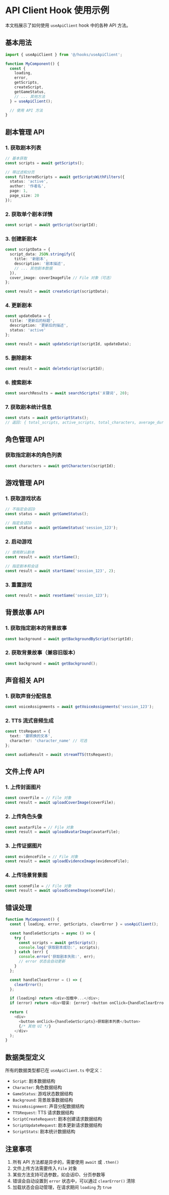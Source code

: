 # API Client Hook 使用示例

本文档展示了如何使用 `useApiClient` hook 中的各种 API 方法。

## 基本用法

```typescript
import { useApiClient } from '@/hooks/useApiClient';

function MyComponent() {
  const {
    loading,
    error,
    getScripts,
    createScript,
    getGameStatus,
    // ... 其他方法
  } = useApiClient();

  // 使用 API 方法
}
```

## 剧本管理 API

### 1. 获取剧本列表

```typescript
// 基本获取
const scripts = await getScripts();

// 带过滤和分页
const filteredScripts = await getScriptsWithFilters({
  status: 'active',
  author: '作者名',
  page: 1,
  page_size: 20
});
```

### 2. 获取单个剧本详情

```typescript
const script = await getScript(scriptId);
```

### 3. 创建新剧本

```typescript
const scriptData = {
  script_data: JSON.stringify({
    title: '新剧本',
    description: '剧本描述',
    // ... 其他剧本数据
  }),
  cover_image: coverImageFile // File 对象（可选）
};

const result = await createScript(scriptData);
```

### 4. 更新剧本

```typescript
const updateData = {
  title: '更新后的标题',
  description: '更新后的描述',
  status: 'active'
};

const result = await updateScript(scriptId, updateData);
```

### 5. 删除剧本

```typescript
const result = await deleteScript(scriptId);
```

### 6. 搜索剧本

```typescript
const searchResults = await searchScripts('关键词', 20);
```

### 7. 获取剧本统计信息

```typescript
const stats = await getScriptStats();
// 返回: { total_scripts, active_scripts, total_characters, average_duration }
```

## 角色管理 API

### 获取指定剧本的角色列表

```typescript
const characters = await getCharacters(scriptId);
```

## 游戏管理 API

### 1. 获取游戏状态

```typescript
// 不指定会话ID
const status = await getGameStatus();

// 指定会话ID
const status = await getGameStatus('session_123');
```

### 2. 启动游戏

```typescript
// 使用默认剧本
const result = await startGame();

// 指定剧本和会话
const result = await startGame('session_123', 2);
```

### 3. 重置游戏

```typescript
const result = await resetGame('session_123');
```

## 背景故事 API

### 1. 获取指定剧本的背景故事

```typescript
const background = await getBackgroundByScript(scriptId);
```

### 2. 获取背景故事（兼容旧版本）

```typescript
const background = await getBackground();
```

## 声音相关 API

### 1. 获取声音分配信息

```typescript
const voiceAssignments = await getVoiceAssignments('session_123');
```

### 2. TTS 流式音频生成

```typescript
const ttsRequest = {
  text: '要转换的文本',
  character: 'character_name' // 可选
};

const audioResult = await streamTTS(ttsRequest);
```

## 文件上传 API

### 1. 上传封面图片

```typescript
const coverFile = // File 对象
const result = await uploadCoverImage(coverFile);
```

### 2. 上传角色头像

```typescript
const avatarFile = // File 对象
const result = await uploadAvatarImage(avatarFile);
```

### 3. 上传证据图片

```typescript
const evidenceFile = // File 对象
const result = await uploadEvidenceImage(evidenceFile);
```

### 4. 上传场景背景图

```typescript
const sceneFile = // File 对象
const result = await uploadSceneImage(sceneFile);
```

## 错误处理

```typescript
function MyComponent() {
  const { loading, error, getScripts, clearError } = useApiClient();

  const handleGetScripts = async () => {
    try {
      const scripts = await getScripts();
      console.log('获取剧本成功:', scripts);
    } catch (err) {
      console.error('获取剧本失败:', err);
      // error 状态会自动更新
    }
  };

  const handleClearError = () => {
    clearError();
  };

  if (loading) return <div>加载中...</div>;
  if (error) return <div>错误: {error} <button onClick={handleClearError}>清除错误</button></div>;

  return (
    <div>
      <button onClick={handleGetScripts}>获取剧本列表</button>
      {/* 其他 UI */}
    </div>
  );
}
```

## 数据类型定义

所有的数据类型都已在 `useApiClient.ts` 中定义：

- `Script`: 剧本数据结构
- `Character`: 角色数据结构
- `GameStatus`: 游戏状态数据结构
- `Background`: 背景故事数据结构
- `VoiceAssignment`: 声音分配数据结构
- `TTSRequest`: TTS 请求数据结构
- `ScriptCreateRequest`: 剧本创建请求数据结构
- `ScriptUpdateRequest`: 剧本更新请求数据结构
- `ScriptStats`: 剧本统计数据结构

## 注意事项

1. 所有 API 方法都是异步的，需要使用 `await` 或 `.then()`
2. 文件上传方法需要传入 `File` 对象
3. 某些方法支持可选参数，如会话ID、分页参数等
4. 错误会自动设置到 `error` 状态中，可以通过 `clearError()` 清除
5. 加载状态会自动管理，在请求期间 `loading` 为 `true`